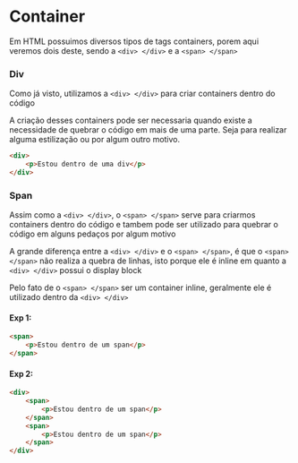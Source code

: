 # Container

Em HTML possuimos diversos tipos de tags containers, porem aqui veremos dois deste, sendo a ``<div> </div>`` e a ``<span> </span>``

### Div

Como já visto, utilizamos a ``<div> </div>`` para criar containers dentro do código

A criação desses containers pode ser necessaria quando existe a necessidade de quebrar o código em mais de uma parte. Seja para realizar alguma estilização ou por algum outro motivo.

```html
<div> 
    <p>Estou dentro de uma div</p>
</div>
```

### Span

Assim como a  ``<div> </div>``, o ``<span> </span>`` serve para criarmos containers dentro do código e tambem pode ser utilizado para quebrar o código em alguns pedaços por algum motivo

A grande diferença entre a ``<div> </div>`` e o ``<span> </span>``, é que o ``<span> </span>`` não realiza a quebra de linhas, isto porque ele é inline em quanto a ``<div> </div>`` possui o display block

Pelo fato de o ``<span> </span>`` ser um container inline, geralmente ele é utilizado dentro da ``<div> </div>``

#### Exp 1:

```html
<span>
    <p>Estou dentro de um span</p>
</span>
```

#### Exp 2:

```html
<div>
    <span>
        <p>Estou dentro de um span</p>
    </span>
    <span>
        <p>Estou dentro de um span</p>
    </span>
</div>
```